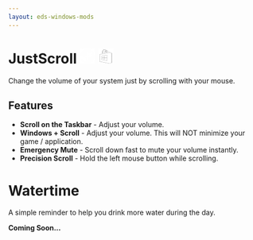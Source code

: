 ```yaml
---
layout: eds-windows-mods
---
```


# JustScroll [![Steam](/assets/img/logo-steam-smallest.png)](https://store.steampowered.com/app/2675800/JustScroll/)   [![Microsoft Store](/assets/img/logo-winstore-smallest.png)](https://store.steampowered.com/app/2675800/JustScroll/)

Change the volume of your system just by scrolling with your mouse.

## Features
- **Scroll on the Taskbar** - Adjust your volume.
- **Windows + Scroll** - Adjust your volume. This will NOT minimize your game / application.
- **Emergency Mute** - Scroll down fast to mute your volume instantly.
- **Precision Scroll** - Hold the left mouse button while scrolling.


# Watertime

A simple reminder to help you drink more water during the day.

**Coming Soon...**

